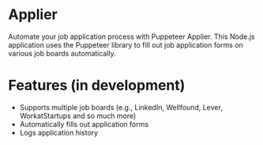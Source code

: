 # Applier

Automate your job application process with Puppeteer Applier. This Node.js application uses the Puppeteer library to fill out job application forms on various job boards automatically.

# Features (in development)
- Supports multiple job boards (e.g., LinkedIn, Wellfound, Lever, WorkatStartups and so much more)
- Automatically fills out application forms
- Logs application history